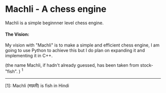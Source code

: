 # Machli - A chess engine



Machli is a simple beginnner level chess engine. 

#### The Vision: 

My vision with "Machli" is to make a simple and efficient chess engine, I am going to use Python to achieve this but I do plan on expanding it and implementing it in C++. 



(the name Machli, if hadn't already guessed, has been taken from stock-"fish". ) <sup>1</sup> 



------

<bold>[1]: </bold>  Machli (मछली) is fish in Hindi


